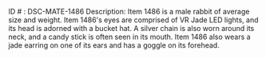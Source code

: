 ID # : DSC-MATE-1486
Description: Item 1486 is a male rabbit of average size and weight. Item 1486's eyes are comprised of VR Jade LED lights, and its head is adorned with a bucket hat. A silver chain is also worn around its neck, and a candy stick is often seen in its mouth. Item 1486 also wears a jade earring on one of its ears and has a goggle on its forehead.